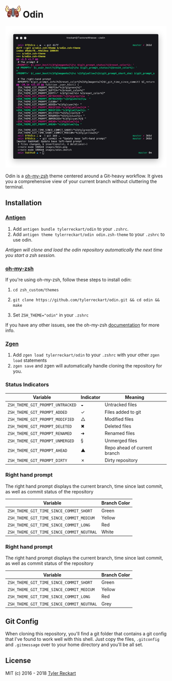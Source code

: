 # ![Odin Logo](images/Odin.png ) Odin
![Odin Preview](images/hero_screenshot.png)

Odin is a [oh-my-zsh](https://github.com/robbyrussell/oh-my-zsh) theme centered around a Git-heavy workflow. It gives you a comprehensive view of your current branch without cluttering the terminal.

## Installation

### [Antigen](https://github.com/zsh-users/antigen)

1. Add `antigen bundle tylerreckart/odin` to your `.zshrc`.   
2. Add `antigen theme tylerreckart/odin odin.zsh-theme` to your `.zshrc` to use odin.

*Antigen will clone and load the odin repository automatically the next time you start a zsh session.*

### [oh-my-zsh](http://ohmyz.sh/)

If you're using oh-my-zsh, follow these steps to install odin:  

1. `cd zsh_custom/themes`

2. `git clone https://github.com/tylerreckart/odin.git && cd odin && make`   

2. Set `ZSH_THEME="odin"` in your `.zshrc`

If you have any other issues, see the oh-my-zsh [documentation](https://github.com/robbyrussell/oh-my-zsh/wiki/Customization) for more info.  

### [Zgen](https://github.com/tarjoilija/zgen)

1. Add `zgen load tylerreckart/odin` to your `.zshrc` with your other `zgen load` statements  
2. `zgen save` and zgen will automatically handle cloning the repository for you.

### Status Indicators  
| Variable | Indicator | Meaning |
|----------|-----------|---------|
| `ZSH_THEME_GIT_PROMPT_UNTRACKED` | ◒ | Untracked files |
| `ZSH_THEME_GIT_PROMPT_ADDED` | ✓ | Files added to git |
| `ZSH_THEME_GIT_PROMPT_MODIFIED` | △ | Modified files |
| `ZSH_THEME_GIT_PROMPT_DELETED` | ✖ | Deleted files |
| `ZSH_THEME_GIT_PROMPT_RENAMED` | ➜ | Renamed files |
| `ZSH_THEME_GIT_PROMPT_UNMERGED` | § | Unmerged files |
| `ZSH_THEME_GIT_PROMPT_AHEAD` | ▲ | Repo ahead of current branch |
| `ZSH_THEME_GIT_PROMPT_DIRTY` | ✗ | Dirty repository |

### Right hand prompt  
The right hand prompt displays the current branch, time since last commit, as well as commit status of the repository  

| Variable | Branch Color |
|----------|--------------|
| `ZSH_THEME_GIT_TIME_SINCE_COMMIT_SHORT` | Green |
| `ZSH_THEME_GIT_TIME_SINCE_COMMIT_MEDIUM` | Yellow |
| `ZSH_THEME_GIT_TIME_SINCE_COMMIT_LONG`  | Red |
| `ZSH_THEME_GIT_TIME_SINCE_COMMIT_NEUTRAL` | White |

### Right hand prompt  
The right hand prompt displays the current branch, time since last commit, as well as commit status of the repository  

| Variable | Branch Color |
|----------|--------------|
| `ZSH_THEME_GIT_TIME_SINCE_COMMIT_SHORT` | Green |
| `ZSH_THEME_GIT_TIME_SINCE_COMMIT_MEDIUM` | Yellow |
| `ZSH_THEME_GIT_TIME_SINCE_COMMIT_LONG`  | Red |
| `ZSH_THEME_GIT_TIME_SINCE_COMMIT_NEUTRAL` | Grey |

## Git Config
When cloning this repository, you'll find a git folder that contains a git config that I've found to work well with this shell. Just copy the files, `.gitconfig` and `.gitmessage` over to your home directory and you'll be all set.

## License
MIT (c) 2016 - 2018 [Tyler Reckart](https://github.com/tylerreckart)
